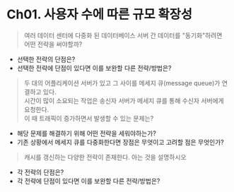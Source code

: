# Ch01. 사용자 수에 따른 규모 확장성

> 여러 데이터 센터에 다중화 된 데이터베이스 서버 간 데이터를 "동기화"하려면 어떤 전략을 써야할까?

* 선택한 전략의 단점은?
* 선택한 전략에 단점이 있다면 이를 보완할 다른 전략/방법은?

> 두 대의 어플리케이션 서버가 있고 그 사이를 메세지 큐(message queue)가 연결하고 있다. <br>
> 시간이 많이 소요되는 작업은 송신자 서버가 메세지 큐를 통해 수신자 서버에게 요청한다. <br>
> 이 때 트래픽이 증가하면서 발생할 수 있는 문제는?

* 해당 문제를 해결하기 위해 어떤 전략을 세워야하는가?
* 기존 상황에서 메세지 큐를 다중화한다면 장점은 무엇이고 고려할 점은 무엇인가?

> 캐시를 갱신하는 다양한 전략이 존재한다. 아는 것을 설명하시오

* 각 전략의 단점은?
* 각 전략에 단점이 있다면 이를 보완할 다른 전략/방법은?

